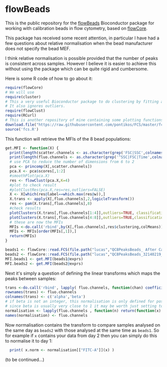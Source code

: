 flowBeads
=========

This is the public repository for the [flowBeads](http://www.bioconductor.org/packages/release/bioc/html/flowBeads.html) Bioconductor package for working with calibration beads in flow cytometry, based on [flowCore](http://www.bioconductor.org/packages/release/bioc/html/flowCore.html).

This package has received some recent attention, in particular I have had a few questions about relative normalisation when the bead manufacturer does not specify the bead MEF.

I think relative normalisation is possible provided that the number of peaks is consistent across samples.
However I believe it is easier to achieve this without using the package which can be quite rigid and cumbersome.

Here is some R code of how to go about it:

```R
require(flowCore)
# We will use
require(cluster)
# This a very useful Bioconductor package to do clustering by fitting a mixture of normal distributions.
# It also ignores outliers.
require(flowClust)
require(RCurl)
# This is another repository of mine containing some plotting functions for flow data.
download.file("https://raw.githubusercontent.com/pontikos/FCS/master/fcs.R", destfile = "fcs.R", method = "curl")
source('fcs.R')
```
This function will retrieve the MFIs of the 8 bead populations:

```R
get.MFI <- function(X) {
  print(length(scatter.channels <- as.character(grep('FSC|SSC',colnames(X),value=TRUE))))
  print(length(fluo.channels <- as.character(grep('^SSC|FSC|Time',colnames(X),invert=T,value=T))))
  # use PCA to reduce the number of dimensions from 6 to 2
  pca <- princomp(X[,scatter.channels])
  pca.X <- pca$scores[,1:2]
  #smoothPlot(pca.X)
  res <- flowClust(pca.X,K=4)
  #plot to check result
  #plotClustRes(pca.X,res=res,outliers=FALSE)
  X <- X[which(res@label==which.max(res@w)),]
  X.trans <- apply(X[,fluo.channels],2,logicleTransform())
  res <- pam(X.trans[,fluo.channels],8)
  #check results
  plotClusters(X.trans[,fluo.channels[1:4]],outliers=TRUE, classification=res$clustering,chulls=FALSE) 
  plotClusters(X.trans[,fluo.channels[4:8]],outliers=TRUE,classification=res$clustering,chulls=FALSE)
  # these are now the MFIs
  MFIs <-do.call('rbind',by(X[,fluo.channels],res$clustering,colMeans))
  MFIs <- MFIs[order(MFIs[,1]),]
  return(MFIs)
}
```
 
```R
beads1 <- flowCore::read.FCS(file.path("lucas","QC8PeaksBeads_ After Capture Beads_SAS_ARIAIII_CORDOBA_19112014.fcs"))
beads2 <- flowCore::read.FCS(file.path("lucas","QC8PeaksBeads_32140219_SAS_ARIA_19MAR2015_19MAR2015.fcs"))
MFI.beads1 <- get.MFI(beads1@exprs)
MFI.beads2 <- get.MFI(beads2@exprs)
```

Next it's simply a question of defining the linear transforms which maps the peaks between samples:

```R
trans <-do.call('rbind', lapply( fluo.channels, function(chan) coefficients(lm(log10(MFI.beads1[,chan])  ~ log10(MFI.beads2[,chan]))) ) )
rownames(trans) <- fluo.channels
colnames(trans) <- c('alpha','beta')
# if beta is not an integer, this normalisation is only defined for positive x
# since beta is usually very close to 1 it may be worth just setting to 1
normalisation <- lapply(fluo.channels , function(n) return(function(x) 10**trans[n,'alpha'] + x**trans[n,'beta']) )
names(normalisation) <- fluo.channels
```
Now normalisation contains the transform to compare samples analysed on the same day as ```beads2``` with those analysed at the same time as ```beads1```.
So for example if ```x``` contains your data from day 2 then you can simply do this to normalise it to day 1:

```R
  print( x.norm <- normalisation[["FITC-A"]](x) )
```

(to be continued...)







